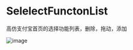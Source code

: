# SelelectFunctonList
高仿支付宝首页的选择功能列表，删除，拖动，添加








![image](https://github.com/TurnMoment/SelelectFunctonList/blob/master/6.gif)

